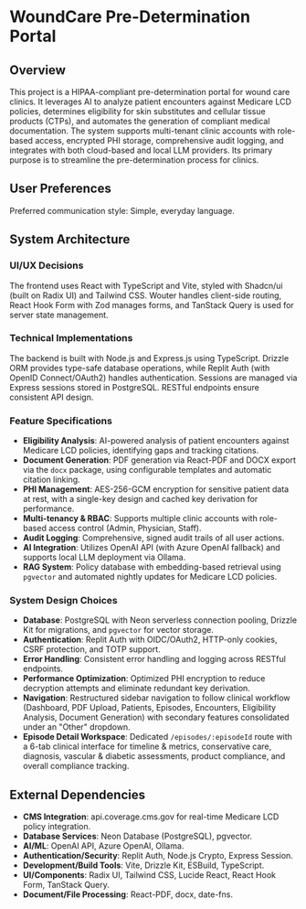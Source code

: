 # WoundCare Pre-Determination Portal

## Overview
This project is a HIPAA-compliant pre-determination portal for wound care clinics. It leverages AI to analyze patient encounters against Medicare LCD policies, determines eligibility for skin substitutes and cellular tissue products (CTPs), and automates the generation of compliant medical documentation. The system supports multi-tenant clinic accounts with role-based access, encrypted PHI storage, comprehensive audit logging, and integrates with both cloud-based and local LLM providers. Its primary purpose is to streamline the pre-determination process for clinics.

## User Preferences
Preferred communication style: Simple, everyday language.

## System Architecture
### UI/UX Decisions
The frontend uses React with TypeScript and Vite, styled with Shadcn/ui (built on Radix UI) and Tailwind CSS. Wouter handles client-side routing, React Hook Form with Zod manages forms, and TanStack Query is used for server state management.

### Technical Implementations
The backend is built with Node.js and Express.js using TypeScript. Drizzle ORM provides type-safe database operations, while Replit Auth (with OpenID Connect/OAuth2) handles authentication. Sessions are managed via Express sessions stored in PostgreSQL. RESTful endpoints ensure consistent API design.

### Feature Specifications
- **Eligibility Analysis**: AI-powered analysis of patient encounters against Medicare LCD policies, identifying gaps and tracking citations.
- **Document Generation**: PDF generation via React-PDF and DOCX export via the `docx` package, using configurable templates and automatic citation linking.
- **PHI Management**: AES-256-GCM encryption for sensitive patient data at rest, with a single-key design and cached key derivation for performance.
- **Multi-tenancy & RBAC**: Supports multiple clinic accounts with role-based access control (Admin, Physician, Staff).
- **Audit Logging**: Comprehensive, signed audit trails of all user actions.
- **AI Integration**: Utilizes OpenAI API (with Azure OpenAI fallback) and supports local LLM deployment via Ollama.
- **RAG System**: Policy database with embedding-based retrieval using `pgvector` and automated nightly updates for Medicare LCD policies.

### System Design Choices
- **Database**: PostgreSQL with Neon serverless connection pooling, Drizzle Kit for migrations, and `pgvector` for vector storage.
- **Authentication**: Replit Auth with OIDC/OAuth2, HTTP-only cookies, CSRF protection, and TOTP support.
- **Error Handling**: Consistent error handling and logging across RESTful endpoints.
- **Performance Optimization**: Optimized PHI encryption to reduce decryption attempts and eliminate redundant key derivation.
- **Navigation**: Restructured sidebar navigation to follow clinical workflow (Dashboard, PDF Upload, Patients, Episodes, Encounters, Eligibility Analysis, Document Generation) with secondary features consolidated under an "Other" dropdown.
- **Episode Detail Workspace**: Dedicated `/episodes/:episodeId` route with a 6-tab clinical interface for timeline & metrics, conservative care, diagnosis, vascular & diabetic assessments, product compliance, and overall compliance tracking.

## External Dependencies
- **CMS Integration**: api.coverage.cms.gov for real-time Medicare LCD policy integration.
- **Database Services**: Neon Database (PostgreSQL), pgvector.
- **AI/ML**: OpenAI API, Azure OpenAI, Ollama.
- **Authentication/Security**: Replit Auth, Node.js Crypto, Express Session.
- **Development/Build Tools**: Vite, Drizzle Kit, ESBuild, TypeScript.
- **UI/Components**: Radix UI, Tailwind CSS, Lucide React, React Hook Form, TanStack Query.
- **Document/File Processing**: React-PDF, docx, date-fns.
